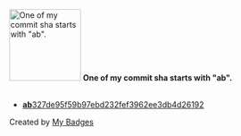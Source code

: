 <img src="https://my-badges.github.io/my-badges/ab-commit.png" alt="One of my commit sha starts with &quot;ab&quot;." title="One of my commit sha starts with &quot;ab&quot;." width="128">
<strong>One of my commit sha starts with &quot;ab&quot;.</strong>
<br><br>

- <a href="https://github.com/ydb-platform/ydb-js-sdk/commit/ab327de95f59b97ebd232fef3962ee3db4d26192"><strong>ab</strong>327de95f59b97ebd232fef3962ee3db4d26192</a>


Created by <a href="https://github.com/my-badges/my-badges">My Badges</a>